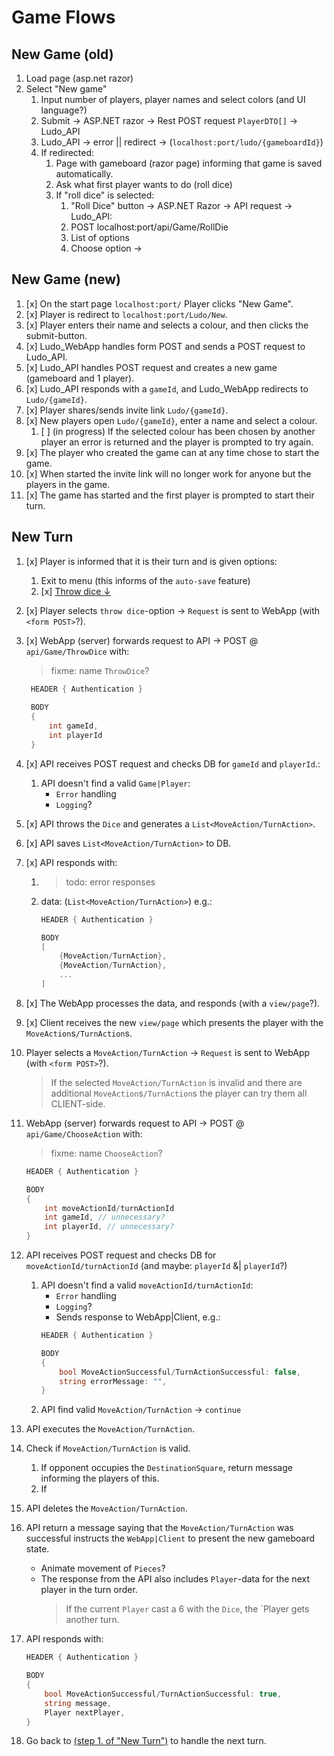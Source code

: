 # Game Flows

## New Game (old)

1. Load page (asp.net razor)
1. Select "New game"
    1. Input number of players, player names and select colors (and UI language?)
    1. Submit → ASP.NET razor → Rest POST request `PlayerDTO[]` → Ludo_API
    1. Ludo_API → error || redirect → (`localhost:port/ludo/{gameboardId}`)
    1. If redirected:
        1. Page with gameboard (razor page) informing that game is saved automatically.
        1. Ask what first player wants to do (roll dice)
        1. If "roll dice" is selected:
            1. "Roll Dice" button → ASP.NET Razor → API request → Ludo_API:
            1. POST localhost:port/api/Game/RollDie
            1. List of options
            1. Choose option →

## New Game (new)

1. [x] On the start page `localhost:port/` Player clicks "New Game".
1. [x] Player is redirect to `localhost:port/Ludo/New`.
1. [x] Player enters their name and selects a colour, and then clicks the submit-button.
1. [x] Ludo_WebApp handles form POST and sends a POST request to Ludo_API.
1. [x] Ludo_API handles POST request and creates a new game (gameboard and 1 player).
1. [x] Ludo_API responds with a `gameId`, and Ludo_WebApp redirects to `Ludo/{gameId}`.
1. [x] Player shares/sends invite link `Ludo/{gameId}`.
1. [x] New players open `Ludo/{gameId}`, enter a name and select a colour.
    1. [ ] (in progress) If the selected colour has been chosen by another player an error is returned and the player is prompted to try again.
1. [x] The player who created the game can at any time chose to start the game.
1. [x] When started the invite link will no longer work for anyone but the players in the game.
1. [x] The game has started and the first player is prompted to start their turn.


## New Turn

1. [x] Player is informed that it is their turn and is given options:
   1. Exit to menu (this informs of the `auto-save` feature)
   1. [x] [Throw dice ↓](###-(1.2.)-Player-throws-dice:)

1. [x] Player selects `throw dice`-option → `Request` is sent to WebApp (with `<form POST>`?).
1. [x] WebApp (server) forwards request to API → POST @ `api/Game/ThrowDice` with:
   > fixme: name `ThrowDice`?
   ```csharp
    HEADER { Authentication }
    
    BODY
    {
        int gameId,
        int playerId
    }
   ```
1. [x] API receives POST request and checks DB for `gameId` and `playerId`.:
    1. API doesn't find a valid `Game|Player`:
        - `Error` handling
        - `Logging`?
1. [x] API throws the `Dice` and generates a `List<MoveAction/TurnAction>`.
1. [x] API saves `List<MoveAction/TurnAction>` to DB.
1. [x] API responds with:
    1. > todo: error responses
    1. data: (`List<MoveAction/TurnAction>`) e.g.:
        ```csharp
        HEADER { Authentication }

        BODY
        [
            {MoveAction/TurnAction},
            {MoveAction/TurnAction},
            ...
        ]
        ```
1. [x] The WebApp processes the data, and responds (with a `view/page`?).
1. [x] Client receives the new `view/page` which presents the player with the `MoveAction`s`/TurnAction`s.
1. Player selects a `MoveAction/TurnAction` → `Request` is sent to WebApp (with `<form POST>`?).
    > If the selected `MoveAction/TurnAction` is invalid and there are additional `MoveAction`s`/TurnAction`s the player can try them all CLIENT-side.
1. WebApp (server) forwards request to API → POST @ `api/Game/ChooseAction` with:
    > fixme: name `ChooseAction`?
    ```csharp
    HEADER { Authentication }

    BODY
    {
        int moveActionId/turnActionId
        int gameId, // unnecessary?
        int playerId, // unnecessary?
    }
   ```
1. API receives POST request and checks DB for `moveActionId/turnActionId` (and maybe: `playerId` &| `playerId`?)
    1. API doesn't find a valid `moveActionId/turnActionId`:
        - `Error` handling
        - `Logging`?
        - Sends response to WebApp|Client, e.g.:
        ```csharp
        HEADER { Authentication }

        BODY
        {
            bool MoveActionSuccessful/TurnActionSuccessful: false,
            string errorMessage: "",
        }
        ```
    1. API find valid `MoveAction/TurnAction` → `continue`
1. API executes the `MoveAction/TurnAction`.
1. Check if `MoveAction/TurnAction` is valid.
    1. If opponent occupies the `DestinationSquare`, return message informing the players of this.
    1. If 
1. API deletes the `MoveAction/TurnAction`.
1. API return a message saying that the `MoveAction/TurnAction` was successful instructs the `WebApp|Client` to present the new gameboard state.
    - Animate movement of `Pieces`?
    - The response from the API also includes `Player`-data for the next player in the turn order.
        > If the current `Player` cast a 6 with the `Dice`, the `Player gets another turn.
1. API responds with:
    ```csharp
    HEADER { Authentication }

    BODY
    {
        bool MoveActionSuccessful/TurnActionSuccessful: true,
        string message,
        Player nextPlayer,
    }
    ```
1. Go back to [(step 1. of "New Turn")](##-New-Turn) to handle the next turn.
